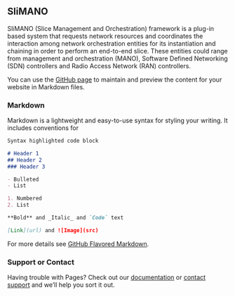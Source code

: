 ## SliMANO

SliMANO (Slice Management and Orchestration) framework is a plug-in based system that requests network resources and coordinates the interaction among network orchestration entities for its instantiation and chaining in order to perform an end-to-end slice. These entities could range from management and orchestration (MANO), Software Defined Networking (SDN) controllers and Radio Access Network (RAN) controllers.

You can use the [GitHub page](https://atnog.github.io/SliMANO/) to maintain and preview the content for your website in Markdown files.

### Markdown

Markdown is a lightweight and easy-to-use syntax for styling your writing. It includes conventions for

```markdown
Syntax highlighted code block

# Header 1
## Header 2
### Header 3

- Bulleted
- List

1. Numbered
2. List

**Bold** and _Italic_ and `Code` text

[Link](url) and ![Image](src)
```

For more details see [GitHub Flavored Markdown](https://guides.github.com/features/mastering-markdown/).

### Support or Contact

Having trouble with Pages? Check out our [documentation](https://github.com/ATNoG/SliMANO/wiki) or [contact support](https://github.com/contact) and we’ll help you sort it out.
